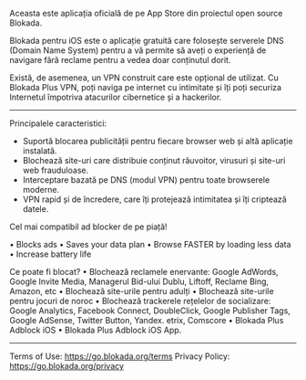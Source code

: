 Aceasta este aplicația oficială de pe App Store din proiectul open source Blokada.

Blokada pentru iOS este o aplicație gratuită care folosește serverele DNS (Domain Name System) pentru a vă permite să aveți o experiență de navigare fără reclame pentru a vedea doar conținutul dorit.

Există, de asemenea, un VPN construit care este opțional de utilizat. Cu Blokada Plus VPN, poți naviga pe internet cu intimitate și îți poți securiza Internetul împotriva atacurilor cibernetice și a hackerilor.

----

Principalele caracteristici:

- Suportă blocarea publicității pentru fiecare browser web și altă aplicație instalată.
- Blochează site-uri care distribuie conținut răuvoitor, virusuri și site-uri web frauduloase.
- Interceptare bazată pe DNS (modul VPN) pentru toate browserele moderne.
- VPN rapid și de încredere, care îți protejează intimitatea și îți criptează datele.

Cel mai compatibil ad blocker de pe piață!

• Blocks ads • Saves your data plan • Browse FASTER by loading less data • Increase battery life

Ce poate fi blocat? • Blochează reclamele enervante: Google AdWords, Google Invite Media, Managerul Bid-ului Dublu, Liftoff, Reclame Bing, Amazon, etc • Blochează site-urile pentru adulți • Blochează site-urile pentru jocuri de noroc • Blochează trackerele rețelelor de socializare: Google Analytics, Facebook Connect, DoubleClick, Google Publisher Tags, Google AdSense, Twitter Button, Yandex. etrix, Comscore • Blokada Plus Adblock iOS • Blokada Plus Adblock iOS App.

----

Terms of Use: https://go.blokada.org/terms Privacy Policy: https://go.blokada.org/privacy
